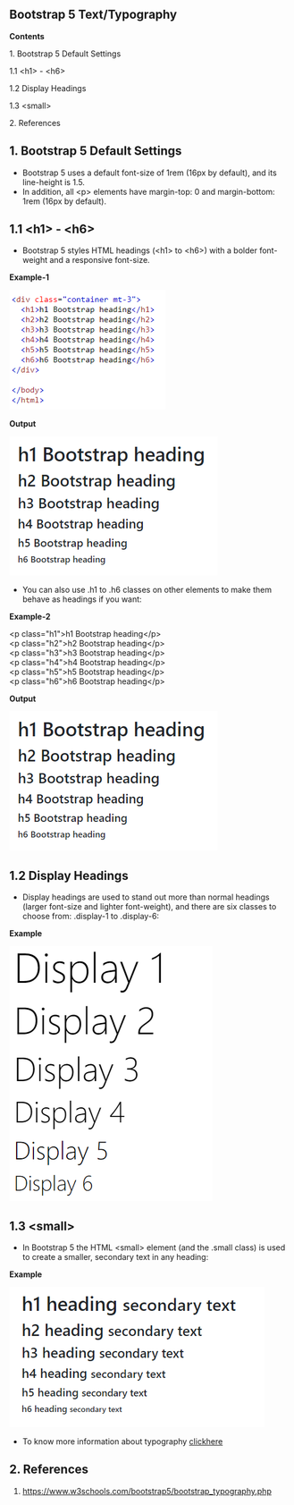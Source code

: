 ## Bootstrap 5 Text/Typography

**Contents**

1\. Bootstrap 5 Default Settings

1.1 \<h1\> - \<h6\>

1.2 Display Headings

1.3 \<small\>

2\. References

## 1. Bootstrap 5 Default Settings

-   Bootstrap 5 uses a default font-size of 1rem (16px by default), and its line-height is 1.5.
-   In addition, all \<p\> elements have margin-top: 0 and margin-bottom: 1rem (16px by default).

## 1.1 \<h1\> - \<h6\>

-   Bootstrap 5 styles HTML headings (\<h1\> to \<h6\>) with a bolder font-weight and a responsive font-size.

**Example-1**

**![](media/3208fd24db9535b911987601665c3ace.png)**

**Output**

![](media/53f7b40c04c55cf457c7ddb524c2644b.png)

-   You can also use .h1 to .h6 classes on other elements to make them behave as headings if you want:

**Example-2**

\<p class="h1"\>h1 Bootstrap heading\</p\>  
\<p class="h2"\>h2 Bootstrap heading\</p\>  
\<p class="h3"\>h3 Bootstrap heading\</p\>  
\<p class="h4"\>h4 Bootstrap heading\</p\>  
\<p class="h5"\>h5 Bootstrap heading\</p\>  
\<p class="h6"\>h6 Bootstrap heading\</p\>

**Output**

![](media/53f7b40c04c55cf457c7ddb524c2644b.png)

## 1.2 Display Headings

-   Display headings are used to stand out more than normal headings (larger font-size and lighter font-weight), and there are six classes to choose from: .display-1 to .display-6:

**Example**

![](media/d738382663688f0e79215a9c4422718b.png)

## 1.3 \<small\>

-   In Bootstrap 5 the HTML \<small\> element (and the .small class) is used to create a smaller, secondary text in any heading:

**Example**

![](media/f155b6d618939e2b5c232949136ee63d.png)

-   To know more information about typography [clickhere](https://www.w3schools.com/bootstrap5/bootstrap_typography.php)

## 2. References

1.  https://www.w3schools.com/bootstrap5/bootstrap_typography.php
